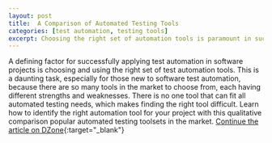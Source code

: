 ```yaml
---
layout: post
title:  A Comparison of Automated Testing Tools
categories: [test automation, testing tools]
excerpt: Choosing the right set of automation tools is paramount in successful test automation. Find an overview of various tools strengths and weaknesses here.
---
```


A defining factor for successfully applying test automation in software projects is choosing and using the right set of test automation tools. This is a daunting task, especially for those new to software test automation, because there are so many tools in the market to choose from, each having different strengths and weaknesses. There is no one tool that can fit all automated testing needs, which makes finding the right tool difficult. Learn how to identify the right automation tool for your project with this qualitative comparison popular automated testing toolsets in the market. [Continue the article on DZone](https://dzone.com/articles/a-comparison-of-automated-testing-tools){:target="_blank"}

